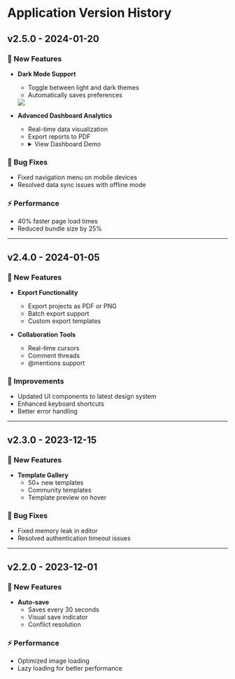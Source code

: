 # Application Version History

## v2.5.0 - 2024-01-20
### 🎨 New Features
- **Dark Mode Support**
  - Toggle between light and dark themes
  - Automatically saves preferences
  <img src="https://assets.craftyamigo.com/assets/update-assets/2025-06-23%2011.09.22.gif"/>
  
- **Advanced Dashboard Analytics**
  - Real-time data visualization
  - Export reports to PDF
  - <details>
    <summary>View Dashboard Demo</summary>
    <video width="600" controls>
      <source src="./assets/videos/dashboard-demo.mp4" type="video/mp4">
    </video>
  </details>

### 🐛 Bug Fixes
- Fixed navigation menu on mobile devices
- Resolved data sync issues with offline mode

### ⚡ Performance
- 40% faster page load times
- Reduced bundle size by 25%

---

## v2.4.0 - 2024-01-05
### 🎨 New Features
- **Export Functionality**
  - Export projects as PDF or PNG
  - Batch export support
  - Custom export templates

- **Collaboration Tools**
  - Real-time cursors
  - Comment threads
  - @mentions support

### 🔧 Improvements
- Updated UI components to latest design system
- Enhanced keyboard shortcuts
- Better error handling

---

## v2.3.0 - 2023-12-15
### 🎨 New Features
- **Template Gallery**
  - 50+ new templates
  - Community templates
  - Template preview on hover

### 🐛 Bug Fixes
- Fixed memory leak in editor
- Resolved authentication timeout issues

---

## v2.2.0 - 2023-12-01
### 🎨 New Features
- **Auto-save**
  - Saves every 30 seconds
  - Visual save indicator
  - Conflict resolution

### ⚡ Performance
- Optimized image loading
- Lazy loading for better performance